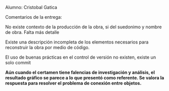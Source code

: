 Alumno: Cristobal Gatica

Comentarios de la entrega:

No existe contexto de la producción de la obra, si del suedonimo y nombre de obra. Falta más detalle

Existe una descripción incompleta de los elementos necesarios para reconstruir la obra por medio de código.

El uso de buenas prácticas en el control de versión no existen, existe un solo commit

**Aún cuando el certamen tiene falencias de investigación y análisis, el resultado gráfico se parece a lo que presentó como referente. Se valora la respuesta para resolver el problema de conexión entre objetos.** 
